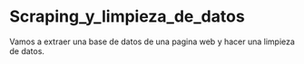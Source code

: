 # Scraping_y_limpieza_de_datos
Vamos a extraer una base de datos de una pagina web y hacer una limpieza de datos.
